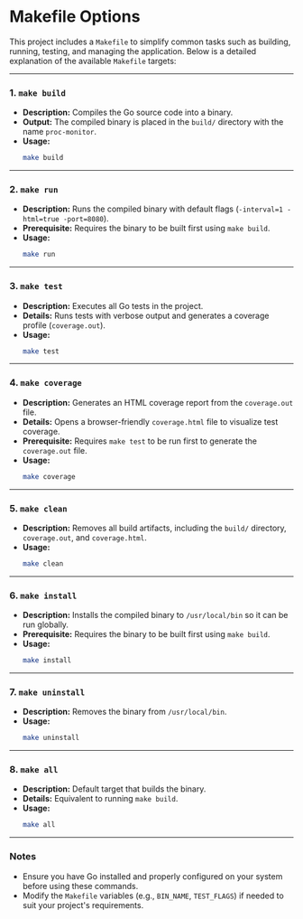 # Makefile Options

This project includes a `Makefile` to simplify common tasks such as building, running, testing, and managing the application. Below is a detailed explanation of the available `Makefile` targets:

---

### **1. `make build`**
- **Description:** Compiles the Go source code into a binary.
- **Output:** The compiled binary is placed in the `build/` directory with the name `proc-monitor`.
- **Usage:**
  ```bash
  make build
  ```

---

### **2. `make run`**
- **Description:** Runs the compiled binary with default flags (`-interval=1 -html=true -port=8080`).
- **Prerequisite:** Requires the binary to be built first using `make build`.
- **Usage:**
  ```bash
  make run
  ```

---

### **3. `make test`**
- **Description:** Executes all Go tests in the project.
- **Details:** Runs tests with verbose output and generates a coverage profile (`coverage.out`).
- **Usage:**
  ```bash
  make test
  ```

---

### **4. `make coverage`**
- **Description:** Generates an HTML coverage report from the `coverage.out` file.
- **Details:** Opens a browser-friendly `coverage.html` file to visualize test coverage.
- **Prerequisite:** Requires `make test` to be run first to generate the `coverage.out` file.
- **Usage:**
  ```bash
  make coverage
  ```

---

### **5. `make clean`**
- **Description:** Removes all build artifacts, including the `build/` directory, `coverage.out`, and `coverage.html`.
- **Usage:**
  ```bash
  make clean
  ```

---

### **6. `make install`**
- **Description:** Installs the compiled binary to `/usr/local/bin` so it can be run globally.
- **Prerequisite:** Requires the binary to be built first using `make build`.
- **Usage:**
  ```bash
  make install
  ```

---

### **7. `make uninstall`**
- **Description:** Removes the binary from `/usr/local/bin`.
- **Usage:**
  ```bash
  make uninstall
  ```

---

### **8. `make all`**
- **Description:** Default target that builds the binary.
- **Details:** Equivalent to running `make build`.
- **Usage:**
  ```bash
  make all
  ```

---

### **Notes**
- Ensure you have Go installed and properly configured on your system before using these commands.
- Modify the `Makefile` variables (e.g., `BIN_NAME`, `TEST_FLAGS`) if needed to suit your project's requirements.
